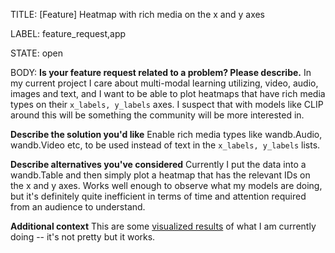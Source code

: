 TITLE:
[Feature] Heatmap with rich media on the x and y axes

LABEL:
feature_request,app

STATE:
open

BODY:
**Is your feature request related to a problem? Please describe.**
In my current project I care about multi-modal learning utilizing, video, audio, images and text, and I want to be able to plot heatmaps that have rich media types on their ```x_labels, y_labels``` axes. I suspect that with models like CLIP around this will be something the community will be more interested in.

**Describe the solution you'd like**
Enable rich media types like wandb.Audio, wandb.Video etc, to be used instead of text in the ```x_labels, y_labels``` lists. 

**Describe alternatives you've considered**
Currently I put the data into a wandb.Table and then simply plot a heatmap that has the relevant IDs on the x and y axes. Works well enough to observe what my models are doing, but it's definitely quite inefficient in terms of time and attention required from an audience to understand. 

**Additional context**
This are some [visualized results](https://wandb.ai/evolvingfungus/TALI-visualizer/runs/mtyzqu1l?workspace=user-evolvingfungus) of what I am currently doing -- it's not pretty but it works.


